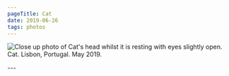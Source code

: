 ```yaml
---
pageTitle: Cat
date: 2019-06-26
tags: photos
---
```

<p><img src="/assets/images/dscf0759.jpg" alt="Close up photo of Cat's head whilst it is resting with eyes slightly open."  />Cat. Lisbon, Portugal. May 2019.</p>
---
